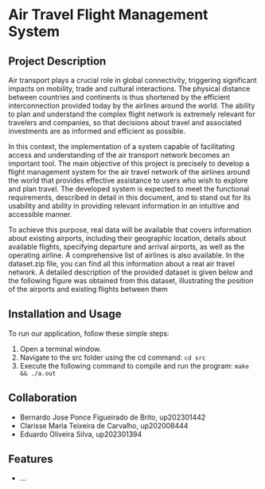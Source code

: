 # Air Travel Flight Management System

## Project Description

Air transport plays a crucial role in global connectivity, triggering significant impacts on mobility, trade and
cultural interactions. The physical distance between countries and continents is thus shortened by the efficient
interconnection provided today by the airlines around the world. The ability to plan and understand the
complex flight network is extremely relevant for travelers and companies, so that decisions about travel and
associated investments are as informed and efficient as possible.

In this context, the implementation of a system capable of facilitating access and understanding of the air
transport network becomes an important tool. The main objective of this project is precisely to develop a
flight management system for the air travel network of the airlines around the world that provides effective
assistance to users who wish to explore and plan travel. The developed system is expected to meet the
functional requirements, described in detail in this document, and to stand out for its usability and ability in
providing relevant information in an intuitive and accessible manner.

To achieve this purpose, real data will be available that covers information about existing airports, including
their geographic location, details about available flights, specifying departure and arrival airports, as well as
the operating airline. A comprehensive list of airlines is also available. In the dataset.zip file, you can find
all this information about a real air travel network. A detailed description of the provided dataset is given
below and the following figure was obtained from this dataset, illustrating the position of the airports and
existing flights between them

## Installation and Usage

To run our application, follow these simple steps:

1. Open a terminal window.
2. Navigate to the src folder using the cd command:
`cd src`
3. Execute the following command to compile and run the program:
`make && ./a.out`


## Collaboration

- Bernardo Jose Ponce Figueirado de Brito, up202301442
- Clarisse Maria Teixeira de Carvalho, up202008444
- Eduardo Oliveira Silva, up202301394

## Features

- ...

